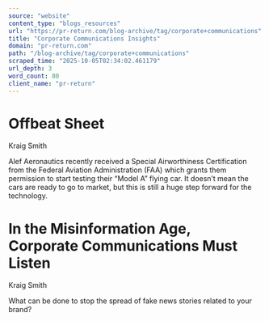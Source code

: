 ```yaml
---
source: "website"
content_type: "blogs_resources"
url: "https://pr-return.com/blog-archive/tag/corporate+communications"
title: "Corporate Communications Insights"
domain: "pr-return.com"
path: "/blog-archive/tag/corporate+communications"
scraped_time: "2025-10-05T02:34:02.461179"
url_depth: 3
word_count: 80
client_name: "pr-return"
---
```


# Offbeat Sheet

Kraig Smith

Alef Aeronautics recently received a Special Airworthiness Certification from the Federal Aviation Administration (FAA) which grants them permission to start testing their “Model A” flying car. It doesn’t mean the cars are ready to go to market, but this is still a huge step forward for the technology.

# In the Misinformation Age, Corporate Communications Must Listen

Kraig Smith

What can be done to stop the spread of fake news stories related to your brand?